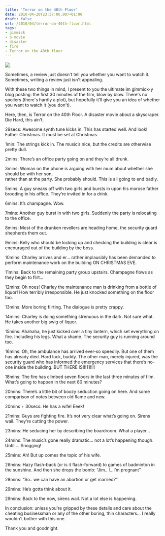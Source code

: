 ```yaml
---
title: 'Terror on the 40th Floor'
date: 2010-04-20T23:37:00.007+01:00
draft: false
url: /2010/04/terror-on-40th-floor.html
tags: 
- gimmick
- b-movie
- disaster
- fire
- Terror on the 40th floor
---
```


[![](https://blogger.googleusercontent.com/img/b/R29vZ2xl/AVvXsEgU8DgIJoIhqoMNaYrL1_9TZ_mCu6PIqXxeHKmbA4aAGNVfAld39HJXW9__yO0pVI4ZC2zvYRPApnCOsdeZiX1PZC74TOlwowIMJ7ruq4vxR-be4qas1kZcEROCEqsmYsaWZITtN8U3YeQ/s800/terror.jpg)](http://picasaweb.google.com/lh/photo/HvI8COZjvuXcmTDuPOFS1e54nN1RycrV_oQh2IHYfkI?feat=embedwebsite)  
  
Sometimes, a review just doesn't tell you whether you want to watch it. Sometimes, writing a review just isn't appealing.  
  
With these two things in mind, I present to you the ultimate im gimmick-y blog posting: the first 30 minutes of the film, blow by blow. There's no spoilers (there's hardly a plot), but hopefully it'll give you an idea of whether you want to watch it (you don't).  
  
Here, then, is Terror on the 40th Floor. A disaster movie about a skyscraper. Die Hard, this ain't.  
  
29secs: Awesome synth tune kicks in. This has started well. And look! Father Christmas. It must be set at Christmas.  
  
1min: The strings kick in. The music’s nice, but the credits are otherwise pretty dull.  
  
2mins: There’s an office party going on and they’re all drunk.  
  
3mins: Woman on the phone is arguing with her mum about whether she should be with her son,  
rather than at the party. She probably should. This is all going to end badly.  
  
5mins: A guy sneaks off with two girls and bursts in upon his morose father brooding in his office. They’re invited in for a drink.  
  
6mins: It’s champagne. Wow.  
  
7mins: Another guy burst in with two girls. Suddenly the party is relocating to the office.  
  
8mins: Most of the drunken revellers are heading home, the security guard shepherds them out.  
  
9mins: Kelly who should be locking up and checking the building is clear is encouraged out of the building by the boss.  
  
10mins: Charley arrives and er… rather implausibly has been demanded to perform maintenance work on the building ON CHRISTMAS EVE.  
  
11mins: Back to the remaining party group upstairs. Champagne flows as they begin to flirt…  
  
12mins: Oh noes! Charley the maintenance man is drinking from a bottle of liquor! How terribly irresponsible. He just knocked something on the floor too.  
  
13mins: More boring flirting. The dialogue is pretty crappy.  
  
14mins: Charley is doing something strenuous in the dark. Not sure what. He takes another big swig of liquor.  
  
15mins: Ahahaha, he just kicked over a tiny lantern, which set everything on fire. Including his legs. What a shame. The security guy is running around too.  
  
16mins: Oh, the ambulance has arrived ever-so speedily. But one of them has already died. Hard luck, buddy. The other man, merely injured, was the security guard who has informed the emergency services that there’s no-one inside the building. BUT THERE IS!!!11!!!!  
  
18mins: The fire has climbed seven floors in the last three minutes of film. What’s going to happen in the next 80 minutes?  
  
20mins: There’s a little bit of boozy seduction going on here. And some comparison of notes between old flame and new.  
  
20mins + 30secs: He has a wife! Eeek!  
  
21mins: Guys are fighting fire. It’s not very clear what’s going on. Sirens wail. They’re cutting the power.  
  
23mins: He seducing her by describing the boardroom. What a player…  
  
24mins: The music’s gone really dramatic… not a lot’s happening though. Until…. Snogging!  
  
25mins: Ah! But up comes the topic of his wife.  
  
26mins: Hazy flash-back (or is it flash-forward) to games of badminton in the sunshine. And then she drops the bomb: “Jim.. I…I’m pregnant”  
  
28mins: “So.. we can have an abortion or get married?”  
  
29mins: He’s gotta think about it.  
  
29mins: Back to the now, sirens wail. Not a lot else is happening.  
  
  
In conclusion: unless you're gripped by these details and care about the cheating businessman or any of the other boring, thin characters... I really wouldn't bother with this one.

Thank you and goodnight.